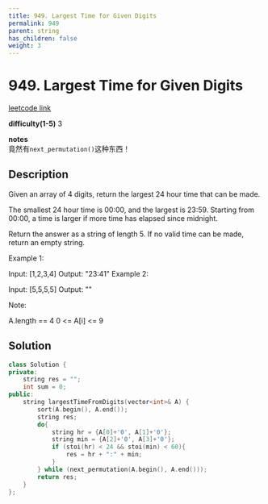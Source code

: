 ```yaml
---
title: 949. Largest Time for Given Digits
permalink: 949
parent: string
has_children: false
weight: 3
---
```

# 949. Largest Time for Given Digits
[leetcode link](https://leetcode.com/problems/largest-time-for-given-digits/)

**difficulty(1-5)** 
3

**notes**   
竟然有`next_permutation()`这种东西！

## Description
Given an array of 4 digits, return the largest 24 hour time that can be made.

The smallest 24 hour time is 00:00, and the largest is 23:59.  Starting from 00:00, a time is larger if more time has elapsed since midnight.

Return the answer as a string of length 5.  If no valid time can be made, return an empty string.

 

Example 1:

Input: [1,2,3,4]
Output: "23:41"
Example 2:

Input: [5,5,5,5]
Output: ""
 

Note:

A.length == 4
0 <= A[i] <= 9

## Solution
```c++
class Solution {
private:
    string res = "";
    int sum = 0;
public:
    string largestTimeFromDigits(vector<int>& A) {
        sort(A.begin(), A.end());
        string res;
        do{
            string hr = {A[0]+'0', A[1]+'0'};
            string min = {A[2]+'0', A[3]+'0'};
            if (stoi(hr) < 24 && stoi(min) < 60){
                res = hr + ":" + min;
            }
        } while (next_permutation(A.begin(), A.end()));
        return res;
    }
};
```


